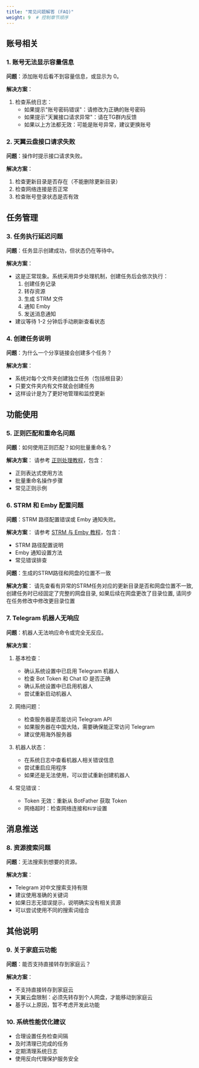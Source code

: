 ```yaml
---
title: "常见问题解答 (FAQ)"
weight: 9  # 控制章节顺序
---
```


## 账号相关

### 1. 账号无法显示容量信息
**问题**：添加账号后看不到容量信息，或显示为 0。

**解决方案**：
1. 检查系统日志：
   - 如果提示"账号密码错误"：请修改为正确的账号密码
   - 如果提示"天翼接口请求异常"：请在TG群内反馈
   - 如果以上方法都无效：可能是账号异常，建议更换账号

### 2. 天翼云盘接口请求失败
**问题**：操作时提示接口请求失败。

**解决方案**：
1. 检查更新目录是否存在（不能删除更新目录）
2. 检查网络连接是否正常
3. 检查账号登录状态是否有效

## 任务管理

### 3. 任务执行延迟问题
**问题**：任务显示创建成功，但状态仍在等待中。

**解决方案**：
- 这是正常现象。系统采用异步处理机制，创建任务后会依次执行：
  1. 创建任务记录
  2. 转存资源
  3. 生成 STRM 文件
  4. 通知 Emby
  5. 发送消息通知
- 建议等待 1-2 分钟后手动刷新查看状态

### 4. 创建任务说明
**问题**：为什么一个分享链接会创建多个任务？

**解决方案**：
- 系统对每个文件夹创建独立任务（包括根目录）
- 只要文件夹内有文件就会创建任务
- 这样设计是为了更好地管理和监控更新


## 功能使用

### 5. 正则匹配和重命名问题
**问题**：如何使用正则匹配？如何批量重命名？

**解决方案**：
请参考 [正则处理教程](advanced/regular)，包含：
- 正则表达式使用方法
- 批量重命名操作步骤
- 常见正则示例

### 6. STRM 和 Emby 配置问题
**问题**：STRM 路径配置错误或 Emby 通知失败。

**解决方案**：
请参考 [STRM 与 Emby 教程](usage/config/#2-strm-设置)，包含：
- STRM 路径配置说明
- Emby 通知设置方法
- 常见错误排查

**问题**：生成的STRM路径和网盘的位置不一致

**解决方案**：
请先查看有异常的STRM任务对应的更新目录是否和网盘位置不一致, 创建任务时已经固定了完整的网盘目录, 如果后续在网盘更改了目录位置, 请同步在任务修改中修改更目录位置

### 7. Telegram 机器人无响应
**问题**：机器人无法响应命令或完全无反应。


**解决方案**：
1. 基本检查：
   - 确认系统设置中已启用 Telegram 机器人
   - 检查 Bot Token 和 Chat ID 是否正确
   - 确认系统设置中已启用机器人
   - 尝试重新启动机器人

2. 网络问题：
   - 检查服务器是否能访问 Telegram API
   - 如果服务器在中国大陆，需要确保能正常访问 Telegram
   - 建议使用海外服务器

3. 机器人状态：
   - 在系统日志中查看机器人相关错误信息
   - 尝试重启应用程序
   - 如果还是无法使用，可以尝试重新创建机器人

4. 常见错误：
   - Token 无效：重新从 BotFather 获取 Token
   - 网络超时：检查网络连接和`科学`设置

## 消息推送

### 8. 资源搜索问题
**问题**：无法搜索到想要的资源。

**解决方案**：
- Telegram 对中文搜索支持有限
- 建议使用准确的关键词
- 如果日志无错误提示，说明确实没有相关资源
- 可以尝试使用不同的搜索词组合

## 其他说明

### 9. 关于家庭云功能
**问题**：能否支持直接转存到家庭云？

**解决方案**：
- 不支持直接转存到家庭云
- 天翼云盘限制：必须先转存到个人网盘，才能移动到家庭云
- 基于以上原因，暂不考虑开发此功能

### 10. 系统性能优化建议
- 合理设置任务检查间隔
- 及时清理已完成的任务
- 定期清理系统日志
- 使用反向代理保护服务安全